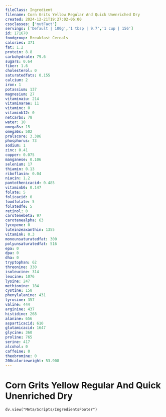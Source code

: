 ```yaml
---
fileClass: Ingredient
filename: Corn Grits Yellow Regular And Quick Unenriched Dry
created: 2024-12-21T19:27:02-06:00
cssclasses: ['nutFact']
servings: ['Default | 100g','1 tbsp | 9.7','1 cup | 156']
id: 171670
foodgroup: Breakfast Cereals
calories: 371
fat: 1.2
protein: 8.8
carbohydrate: 79.6
sugars: 0.64
fiber: 1.6
cholesterol: 0
saturatedfats: 0.155
calcium: 2
iron: 1
potassium: 137
magnesium: 27
vitaminaiu: 214
vitaminarae: 11
vitaminc: 0
vitaminb12: 0
netcarbs: 78
water: 10
omega3s: 15
omega6s: 502
pralscore: 3.386
phosphorus: 73
sodium: 1
zinc: 0.41
copper: 0.075
manganese: 0.106
selenium: 17
thiamin: 0.13
riboflavin: 0.04
niacin: 1.2
pantothenicacid: 0.485
vitaminb6: 0.147
folate: 5
folicacid: 0
foodfolate: 5
folatedfe: 5
retinol: 0
carotenebeta: 97
carotenealpha: 63
lycopene: 0
luteinzeaxanthin: 1355
vitamink: 0.3
monounsaturatedfat: 300
polyunsaturatedfat: 516
epa: 0
dpa: 0
dha: 0
tryptophan: 62
threonine: 330
isoleucine: 314
leucine: 1076
lysine: 247
methionine: 184
cystine: 158
phenylalanine: 431
tyrosine: 357
valine: 444
arginine: 437
histidine: 268
alanine: 656
asparticacid: 610
glutamicacid: 1647
glycine: 360
proline: 765
serine: 417
alcohol: 0
caffeine: 0
theobromine: 0
200calorieweight: 53.908
---
```


# Corn Grits Yellow Regular And Quick Unenriched Dry

```dataviewjs
dv.view("Meta/Scripts/IngredientsFooter")
```